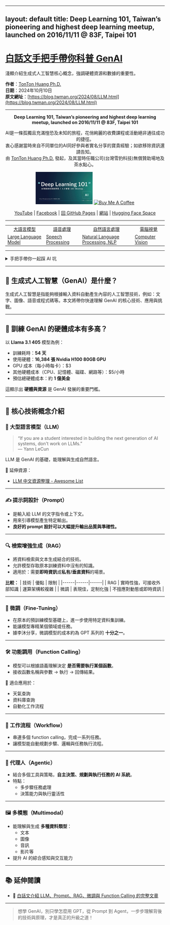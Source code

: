 
---
layout: default
title: Deep Learning 101, Taiwan’s pioneering and highest deep learning meetup, launched on 2016/11/11 @ 83F, Taipei 101
---

# [白話文手把手帶你科普 GenAI](https://deep-learning-101.github.io/)

淺顯介紹生成式人工智慧核心概念，強調硬體資源和數據的重要性。

**作者**：[TonTon Huang Ph.D.](https://www.twman.org/)  
**日期**：2024年10月10日  
**原文網址**：[https://blog.twman.org/2024/08/LLM.html](https://blog.twman.org/2024/08/LLM.html)

---

<p align="center">
  <strong>Deep Learning 101, Taiwan’s pioneering and highest deep learning meetup, launched on 2016/11/11 @ 83F, Taipei 101</strong>  
</p>
<p align="center">
  AI是一條孤獨且充滿惶恐及未知的旅程，花俏絢麗的收費課程或活動絕非通往成功的捷徑。<br>
  衷心感謝當時來自不同單位的AI同好參與者實名分享的寶貴經驗；如欲移除資訊還請告知。<br>
  由 <a href="https://www.twman.org/" target="_blank">TonTon Huang Ph.D.</a> 發起，及其當時任職公司(台灣雪豹科技)無償贊助場地及茶水點心。<br>
</p>  
<p align="center">
  <a href="https://huggingface.co/spaces/DeepLearning101/Deep-Learning-101-FAQ" target="_blank">
    <img src="https://github.com/Deep-Learning-101/.github/blob/main/images/DeepLearning101.JPG?raw=true" alt="Deep Learning 101" width="180"></a>
    <a href="https://www.buymeacoffee.com/DeepLearning101" target="_blank"><img src="https://cdn.buymeacoffee.com/buttons/v2/default-red.png" alt="Buy Me A Coffee" style="height: 100px !important;width: 180px !important;" ></a>
</p>
<p align="center">
  <a href="https://www.youtube.com/@DeepLearning101" target="_blank">YouTube</a> |
  <a href="https://www.facebook.com/groups/525579498272187/" target="_blank">Facebook</a> |
  <a href="https://deep-learning-101.github.io/"> 回 GitHub Pages</a> |
  <a href="http://DeepLearning101.TWMAN.ORG" target="_blank">網站</a> |
  <a href="https://huggingface.co/DeepLearning101" target="_blank">Hugging Face Space</a>
</p>

---

<div align="center">

<table>
  <tr>
    <td align="center"><a href="https://deep-learning-101.github.io/Large-Language-Model">大語言模型</a></td>
    <td align="center"><a href="https://deep-learning-101.github.io/Speech-Processing">語音處理</a></td>
    <td align="center"><a href="https://deep-learning-101.github.io/Natural-Language-Processing">自然語言處理</a></td>
    <td align="center"><a href="https://deep-learning-101.github.io//Computer-Vision">電腦視覺</a></td>
  </tr>
  <tr>
    <td><a href="https://github.com/Deep-Learning-101/Natural-Language-Processing-Paper?tab=readme-ov-file#llm">Large Language Model</a></td>
    <td><a href="https://github.com/Deep-Learning-101/Speech-Processing-Paper">Speech Processing</a></td>
    <td><a href="https://github.com/Deep-Learning-101/Natural-Language-Processing-Paper">Natural Language Processing, NLP</a></td>
    <td><a href="https://github.com/Deep-Learning-101/Computer-Vision-Paper">Computer Vision</a></td>
  </tr>
</table>

</div>

---

<details>
<summary>手把手帶你一起踩 AI 坑</summary>

<h3><a href="https://blog.twman.org/p/deeplearning101.html" target="_blank">手把手帶你一起踩 AI 坑</a>：<a href="https://www.twman.org/AI" target="_blank">https://www.twman.org/AI</a></h3>

<ul>
  <li>
    <b><a href="https://blog.twman.org/2025/03/AIAgent.html" target="_blank">避開 AI Agent 開發陷阱：常見問題、挑戰與解決方案</a></b>：<a href="https://deep-learning-101.github.io/agent" target="_blank">探討多種 AI 代理人工具的應用經驗與挑戰，分享實用經驗與工具推薦。</a>
  </li>
  <li>
    <b><a href="https://blog.twman.org/2024/08/LLM.html" target="_blank">白話文手把手帶你科普 GenAI</a></b>：<a href="https://deep-learning-101.github.io/GenAI" target="_blank">淺顯介紹生成式人工智慧核心概念，強調硬體資源和數據的重要性。</a>
  </li>
  <li>
    <b><a href="https://blog.twman.org/2024/09/LLM.html" target="_blank">大型語言模型直接就打完收工？</a></b>：<a href="https://deep-learning-101.github.io/1010LLM" target="_blank">回顧 LLM 領域探索歷程，討論硬體升級對 AI 開發的重要性。</a>
  </li>
  <li>
    <b><a href="https://blog.twman.org/2024/07/RAG.html" target="_blank">檢索增強生成(RAG)不是萬靈丹之優化挑戰技巧</a></b>：<a href="https://deep-learning-101.github.io/RAG" target="_blank">探討 RAG 技術應用與挑戰，提供實用經驗分享和工具建議。</a>
  </li>
  <li>
    <b><a href="https://blog.twman.org/2024/02/LLM.html" target="_blank">大型語言模型 (LLM) 入門完整指南：原理、應用與未來</a></b>：<a href="https://deep-learning-101.github.io/0204LLM" target="_blank">探討多種 LLM 工具的應用與挑戰，強調硬體資源的重要性。</a>
  </li>
  <li>
    <b><a href="https://blog.twman.org/2023/04/GPT.html" target="_blank">什麼是大語言模型，它是什麼？想要嗎？(Large Language Model，LLM)</a></b>：<a href="https://deep-learning-101.github.io/GPU" target="_blank">探討 LLM 的發展與應用，強調硬體資源在開發中的關鍵作用。</a>
  </li>
  <li>
    <b><a href="https://blog.twman.org/2024/11/diffusion.html" target="_blank">Diffusion Model 完全解析：從原理、應用到實作 (AI 圖像生成)</a></b>；<a href="https://deep-learning-101.github.io/diffusion" target="_blank">深入探討影像生成與分割技術的應用，強調硬體資源的重要性。</a>
  </li>
  <li>
    <b><a href="https://blog.twman.org/2024/02/asr-tts.html" target="_blank">ASR/TTS 開發避坑指南：語音辨識與合成的常見挑戰與對策</a></b>：<a href="https://deep-learning-101.github.io/asr-tts" target="_blank">探討 ASR 和 TTS 技術應用中的問題，強調數據質量的重要性。</a>
  </li>
  <li>
    <b><a href="https://blog.twman.org/2021/04/NLP.html" target="_blank">那些 NLP 踩的坑</a></b>：<a href="https://deep-learning-101.github.io/nlp" target="_blank">分享 NLP 領域的實踐經驗，強調數據質量對模型效果的影響。</a>
  </li>
  <li>
    <b><a href="https://blog.twman.org/2021/04/ASR.html" target="_blank">那些語音處理踩的坑</a></b>：<a href="https://deep-learning-101.github.io/speech" target="_blank">分享語音處理領域的實務經驗，強調資料品質對模型效果的影響。</a>
  </li>
  <li>
    <b><a href="https://blog.twman.org/2020/05/DeepLearning.html" target="_blank">手把手學深度學習安裝環境</a></b>：<a href="https://deep-learning-101.github.io/101" target="_blank">詳細介紹在 Ubuntu 上安裝深度學習環境的步驟，分享實際操作經驗。</a>
  </li>
</ul>

</details>

---

## 🌟 生成式人工智慧（GenAI）是什麼？

生成式人工智慧是指能夠根據輸入資料自動產生內容的人工智慧技術，例如：文字、圖像、語音或程式碼等。本文將帶你快速理解 GenAI 的核心技術、應用與挑戰。

---

## 💸 訓練 GenAI 的硬體成本有多高？

以 **Llama 3.1 405** 模型為例：

- 訓練耗時：**54 天**
- 使用硬體：**16,384 張 Nvidia H100 80GB GPU**
- GPU 成本（每小時每卡）：$3
- 其他硬體成本（CPU、記憶體、磁碟、網路等）：$5/小時
- 預估總硬體成本：約 **1 億美金**

這顯示出 **硬體與資源** 是 GenAI 發展的重要門檻。

---

## 🧠 核心技術概念介紹

### 🔡 大型語言模型（LLM）

> “If you are a student interested in building the next generation of AI systems, don't work on LLMs.”  
> — Yann LeCun

LLM 是 GenAI 的基礎，能理解與生成自然語言。

📌 延伸資源：
- [LLM 中文資源整理 - Awesome List](https://blog.twman.org/2024/08/LLM.html)

---

### ✍️ 提示詞設計（Prompt）

- 是輸入給 LLM 的文字指令或上下文。
- 用來引導模型產生特定輸出。
- **良好的 prompt 設計可以大幅提升輸出品質與準確性。**

---

### 🔍 檢索增強生成（RAG）

- 將資料檢索與文本生成結合的技術。
- 允許模型存取原本訓練資料中沒有的知識。
- 適用於：需要**即時資訊**或**私有/垂直資料**的場景。

**比較：**
| 技術 | 優點 | 限制 |
|------|------|------|
| RAG | 實時性強，可接收外部知識 | 運算架構較複雜 |
| 微調 | 表現佳，定制化強 | 不擅應對動態或即時資訊 |

---

### 🔧 微調（Fine-Tuning）

- 在原本的預訓練模型基礎上，進一步使用特定資料集訓練。
- 能讓模型專精某個領域或任務。
- 據李沐分享，微調模型的成本約為 GPT 系列的 **十分之一**。

---

### 🛠️ 功能調用（Function Calling）

- 模型可以根據語義理解決定 **是否需要執行某個函數**。
- 接收函數名稱與參數 → 執行 → 回傳結果。

📌 適合應用於：
- 天氣查詢
- 資料庫查詢
- 自動化工作流程

---

### 🔄 工作流程（Workflow）

- 串連多個 function calling，完成一系列任務。
- 讓模型能自動規劃步驟、邏輯與任務執行流程。

---

### 🧠 代理人（Agentic）

- 結合多個工具與策略，**自主決策、規劃與執行任務的 AI 系統**。
- 特點：
  - 多步驟任務處理
  - 決策能力與執行靈活性

---

### 🖼️ 多模態（Multimodal）

- 能理解與生成 **多種資料類型**：
  - 文本
  - 圖像
  - 音訊
  - 影片等
- 提升 AI 的綜合感知與交互能力

---

## 📚 延伸閱讀

- 🔗 [白話文介紹 LLM、Prompt、RAG、微調與 Function Calling 的完整文章](https://blog.twman.org/2024/08/LLM.html)

---

> 想學 GenAI，別只學怎麼用 GPT，從 Prompt 到 Agent，一步步理解背後的技術與原理，才是真正的升級之道！

